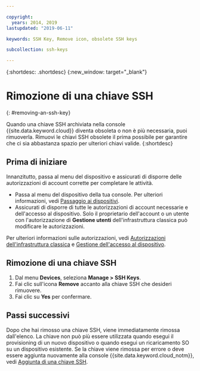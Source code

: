 ```yaml
---

copyright:
  years: 2014, 2019
lastupdated: "2019-06-11"

keywords: SSH Key, Remove icon, obsolete SSH keys

subcollection: ssh-keys

---
```


{:shortdesc: .shortdesc}
{:new_window: target="_blank"}

# Rimozione di una chiave SSH
{: #removing-an-ssh-key}

Quando una chiave SSH archiviata nella console {{site.data.keyword.cloud}} diventa obsoleta o non è più necessaria, puoi rimuoverla. Rimuovi le chiavi SSH obsolete il prima possibile per garantire che ci sia abbastanza spazio per ulteriori chiavi valide.
{:shortdesc}

## Prima di iniziare
Innanzitutto, passa al menu del dispositivo e assicurati di disporre delle autorizzazioni di account corrette per completare le attività.

* Passa al menu del dispositivo della tua console. Per ulteriori informazioni, vedi [Passaggio ai dispositivi](/docs/infrastructure/ssh-keys?topic=virtual-servers-navigating-devices).
* Assicurati di disporre di tutte le autorizzazioni di account necessarie e dell'accesso al dispositivo. Solo il proprietario dell'account o un utente con l'autorizzazione di **Gestione utenti** dell'infrastruttura classica può modificare le autorizzazioni.

Per ulteriori informazioni sulle autorizzazioni, vedi [Autorizzazioni dell'infrastruttura classica](/docs/iam?topic=iam-infrapermission#infrapermission) e [Gestione dell'accesso al dispositivo](/docs/vsi?topic=virtual-servers-managing-device-access).

## Rimozione di una chiave SSH

1. Dal menu **Devices**, seleziona **Manage > SSH Keys**.
2. Fai clic sull'icona **Remove** accanto alla chiave SSH che desideri rimuovere.
3. Fai clic su **Yes** per confermare. 

## Passi successivi

Dopo che hai rimosso una chiave SSH, viene immediatamente rimossa dall'elenco. La chiave non può più essere utilizzata quando esegui il provisioning di un nuovo dispositivo o quando esegui un ricaricamento SO su un dispositivo esistente. Se la chiave viene rimossa per errore o deve essere aggiunta nuovamente alla console {{site.data.keyword.cloud_notm}}, vedi [Aggiunta di una chiave SSH](/docs/infrastructure/ssh-keys?topic=ssh-keys-adding-an-ssh-key#adding-an-ssh-key).
